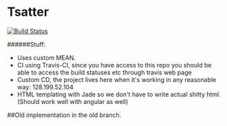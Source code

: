 Tsatter
=======

[![Build Status](https://travis-ci.org/Tsarpf/Tsatter.svg?branch=master)](https://magnum.travis-ci.com/Tsarpf/Tsatter)

######Stuff:
- Uses custom MEAN.
- CI using Travis-CI, since you have access to this repo you should be able to access the build statuses etc through travis web page
- Custom CD, the project lives here when it's working in any reasonable way: 128.199.52.104
- HTML templating with Jade so we don't have to write actual shitty html. (Should work well with angular as well)


##Old implementation in the old branch.
